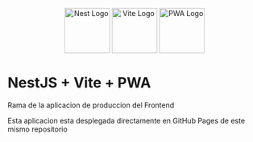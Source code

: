 <p align="center">
	<img src="https://nestjs.com/img/logo-small.svg" width="90" alt="Nest Logo" />
	<img src="https://vitejs.dev/logo-with-shadow.png" width="90" alt="Vite Logo" />
	<img src="https://uxwing.com/wp-content/themes/uxwing/download/brands-and-social-media/pwa-icon.png" width="90" alt="PWA Logo" />
</p>

# NestJS + Vite + PWA

Rama de la aplicacion de produccion del Frontend

Esta aplicacion esta desplegada directamente en GitHub Pages de este mismo repositorio

